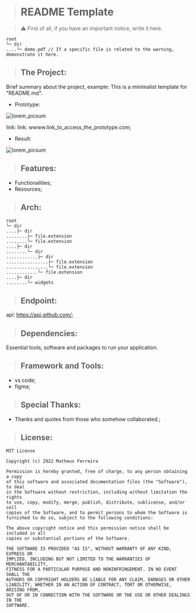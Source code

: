 > # README Template

>:warning: First of all, if you have an important notice, write it here.

    root
    └─ dir
    ....└─ demo.pdf // If a specific file is related to the warning, demonstrate it here.

> ## The Project:

Brief summary about the project, example: This is a minimalist template for "README.md".

<!-- Place images of your application to enrich your demo. -->

* Prototype:

![lorem_picsum](https://user-images.githubusercontent.com/59848966/176330785-9219dd85-9545-4e01-84f5-6c8dd57770ef.png)

link: link: wwww.link_to_access_the_prototype.com;

* Result:

![lorem_picsum](https://user-images.githubusercontent.com/59848966/176330785-9219dd85-9545-4e01-84f5-6c8dd57770ef.png)

> ## Features:

* Functionalities;
* Resources;

> ## Arch:

<!-- Drawing the architecture of your project to enrich your demo. -->

    root
    └─ dir
    ....├─ dir
    ........├─ file.extension
    ........└─ file.extension
    ....├─ dir
    ........└─ dir
    ............├─ dir
    ................├─ file.extension
    ................└─ file.extension
    ............└─ file.extension
    ....├─ dir
    ........└─ widgets

> ## Endpoint:

<!-- Endpoint used. -->

api: https://api.github.com/;

> ## Dependencies:

Essential tools, software and packages to run your application.


> ## Framework and Tools:

* vs code;
* figma;

> ## Special Thanks:

* Thanks and quotes from those who somehow collaborated.;

<!-- If there is a license, put it at the end. -->

> ## License:

    MIT License

    Copyright (c) 2022 Matheus Ferreira

    Permission is hereby granted, free of charge, to any person obtaining a copy
    of this software and associated documentation files (the "Software"), to deal
    in the Software without restriction, including without limitation the rights
    to use, copy, modify, merge, publish, distribute, sublicense, and/or sell
    copies of the Software, and to permit persons to whom the Software is
    furnished to do so, subject to the following conditions:

    The above copyright notice and this permission notice shall be included in all
    copies or substantial portions of the Software.

    THE SOFTWARE IS PROVIDED "AS IS", WITHOUT WARRANTY OF ANY KIND, EXPRESS OR
    IMPLIED, INCLUDING BUT NOT LIMITED TO THE WARRANTIES OF MERCHANTABILITY,
    FITNESS FOR A PARTICULAR PURPOSE AND NONINFRINGEMENT. IN NO EVENT SHALL THE
    AUTHORS OR COPYRIGHT HOLDERS BE LIABLE FOR ANY CLAIM, DAMAGES OR OTHER
    LIABILITY, WHETHER IN AN ACTION OF CONTRACT, TORT OR OTHERWISE, ARISING FROM,
    OUT OF OR IN CONNECTION WITH THE SOFTWARE OR THE USE OR OTHER DEALINGS IN THE
    SOFTWARE.
